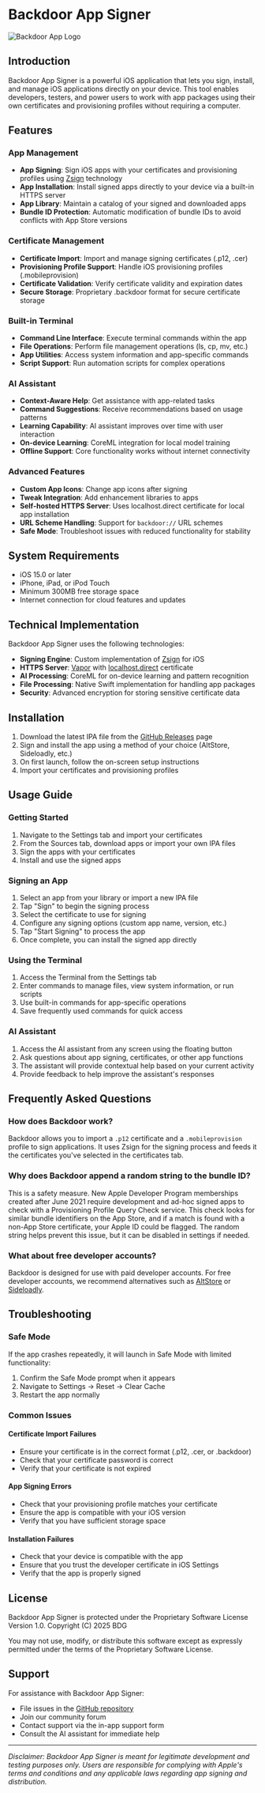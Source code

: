 # Backdoor App Signer

![Backdoor App Logo](https://www.dropbox.com/scl/fi/u2fa3dv7c8w0mawk1ie1p/IMG_0153.jpeg?rlkey=7u5ulzx3ha4i959oa2fxanq73&st=lwv0mrqs&dl=0text=Backdoor)

## Introduction

Backdoor App Signer is a powerful iOS application that lets you sign, install, and manage iOS applications directly on your device. This tool enables developers, testers, and power users to work with app packages using their own certificates and provisioning profiles without requiring a computer.

## Features

### App Management
- **App Signing**: Sign iOS apps with your certificates and provisioning profiles using [Zsign](https://github.com/zhlynn/zsign) technology
- **App Installation**: Install signed apps directly to your device via a built-in HTTPS server
- **App Library**: Maintain a catalog of your signed and downloaded apps
- **Bundle ID Protection**: Automatic modification of bundle IDs to avoid conflicts with App Store versions

### Certificate Management
- **Certificate Import**: Import and manage signing certificates (.p12, .cer)
- **Provisioning Profile Support**: Handle iOS provisioning profiles (.mobileprovision)
- **Certificate Validation**: Verify certificate validity and expiration dates
- **Secure Storage**: Proprietary .backdoor format for secure certificate storage

### Built-in Terminal
- **Command Line Interface**: Execute terminal commands within the app
- **File Operations**: Perform file management operations (ls, cp, mv, etc.)
- **App Utilities**: Access system information and app-specific commands
- **Script Support**: Run automation scripts for complex operations

### AI Assistant
- **Context-Aware Help**: Get assistance with app-related tasks
- **Command Suggestions**: Receive recommendations based on usage patterns
- **Learning Capability**: AI assistant improves over time with user interaction
- **On-device Learning**: CoreML integration for local model training
- **Offline Support**: Core functionality works without internet connectivity

### Advanced Features
- **Custom App Icons**: Change app icons after signing
- **Tweak Integration**: Add enhancement libraries to apps
- **Self-hosted HTTPS Server**: Uses localhost.direct certificate for local app installation
- **URL Scheme Handling**: Support for `backdoor://` URL schemes
- **Safe Mode**: Troubleshoot issues with reduced functionality for stability

## System Requirements

- iOS 15.0 or later
- iPhone, iPad, or iPod Touch
- Minimum 300MB free storage space
- Internet connection for cloud features and updates

## Technical Implementation

Backdoor App Signer uses the following technologies:

- **Signing Engine**: Custom implementation of [Zsign](https://github.com/zhlynn/zsign) for iOS
- **HTTPS Server**: [Vapor](https://github.com/vapor/vapor) with [localhost.direct](https://github.com/Upinel/localhost.direct) certificate
- **AI Processing**: CoreML for on-device learning and pattern recognition
- **File Processing**: Native Swift implementation for handling app packages
- **Security**: Advanced encryption for storing sensitive certificate data

## Installation

1. Download the latest IPA file from the [GitHub Releases](https://github.com/app-an-server-official/releases) page
2. Sign and install the app using a method of your choice (AltStore, Sideloadly, etc.)
3. On first launch, follow the on-screen setup instructions
4. Import your certificates and provisioning profiles

## Usage Guide

### Getting Started
1. Navigate to the Settings tab and import your certificates
2. From the Sources tab, download apps or import your own IPA files
3. Sign the apps with your certificates
4. Install and use the signed apps

### Signing an App
1. Select an app from your library or import a new IPA file
2. Tap "Sign" to begin the signing process
3. Select the certificate to use for signing
4. Configure any signing options (custom app name, version, etc.)
5. Tap "Start Signing" to process the app
6. Once complete, you can install the signed app directly

### Using the Terminal
1. Access the Terminal from the Settings tab
2. Enter commands to manage files, view system information, or run scripts
3. Use built-in commands for app-specific operations
4. Save frequently used commands for quick access

### AI Assistant
1. Access the AI assistant from any screen using the floating button
2. Ask questions about app signing, certificates, or other app functions
3. The assistant will provide contextual help based on your current activity
4. Provide feedback to help improve the assistant's responses

## Frequently Asked Questions

### How does Backdoor work?
Backdoor allows you to import a `.p12` certificate and a `.mobileprovision` profile to sign applications. It uses Zsign for the signing process and feeds it the certificates you've selected in the certificates tab.

### Why does Backdoor append a random string to the bundle ID?
This is a safety measure. New Apple Developer Program memberships created after June 2021 require development and ad-hoc signed apps to check with a Provisioning Profile Query Check service. This check looks for similar bundle identifiers on the App Store, and if a match is found with a non-App Store certificate, your Apple ID could be flagged. The random string helps prevent this issue, but it can be disabled in settings if needed.

### What about free developer accounts?
Backdoor is designed for use with paid developer accounts. For free developer accounts, we recommend alternatives such as [AltStore](https://altstore.io) or [Sideloadly](https://sideloadly.io).

## Troubleshooting

### Safe Mode
If the app crashes repeatedly, it will launch in Safe Mode with limited functionality:
1. Confirm the Safe Mode prompt when it appears
2. Navigate to Settings → Reset → Clear Cache
3. Restart the app normally

### Common Issues

#### Certificate Import Failures
- Ensure your certificate is in the correct format (.p12, .cer, or .backdoor)
- Check that your certificate password is correct
- Verify that your certificate is not expired

#### App Signing Errors
- Check that your provisioning profile matches your certificate
- Ensure the app is compatible with your iOS version
- Verify that you have sufficient storage space

#### Installation Failures
- Check that your device is compatible with the app
- Ensure that you trust the developer certificate in iOS Settings
- Verify that the app is properly signed

## License

Backdoor App Signer is protected under the Proprietary Software License Version 1.0.
Copyright (C) 2025 BDG

You may not use, modify, or distribute this software except as expressly permitted under the terms of the Proprietary Software License.

## Support

For assistance with Backdoor App Signer:
- File issues in the [GitHub repository](https://github.com/app-an-server-official/issues)
- Join our community forum
- Contact support via the in-app support form
- Consult the AI assistant for immediate help

---

*Disclaimer: Backdoor App Signer is meant for legitimate development and testing purposes only. Users are responsible for complying with Apple's terms and conditions and any applicable laws regarding app signing and distribution.*
